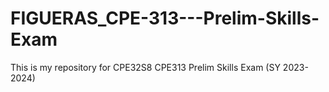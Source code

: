 # FIGUERAS_CPE-313---Prelim-Skills-Exam

This is my repository for CPE32S8 CPE313 Prelim Skills Exam (SY 2023-2024)
